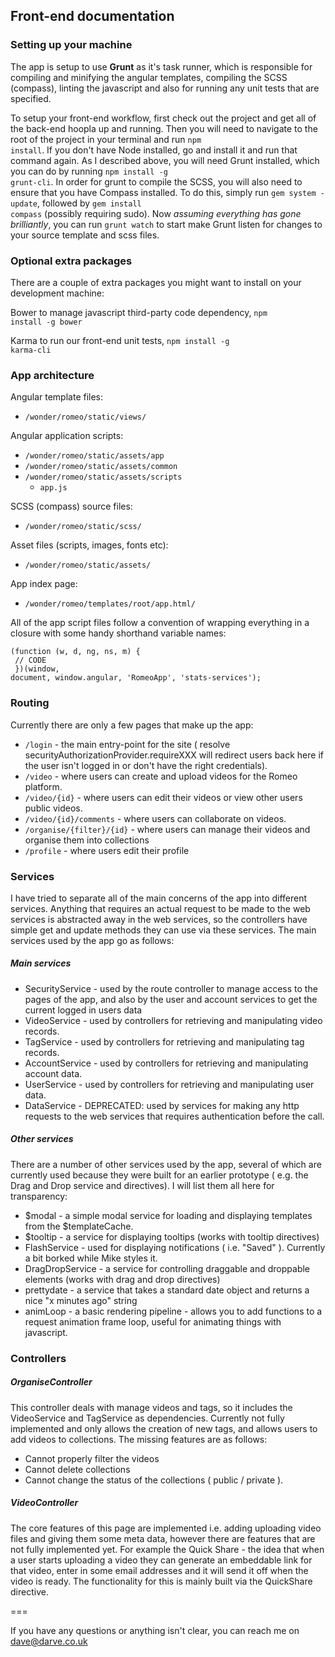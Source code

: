## Front-end documentation

### Setting up your machine

The app is setup to use <b>Grunt</b> as it's task runner, which is responsible for compiling and minifying the angular templates, compiling the SCSS (compass), linting the javascript and also for running any unit tests that are specified.

To setup your front-end workflow, first check out the project and get all of the back-end hoopla up and running.  Then you will need to navigate to the root of the project in your terminal and run <code>npm install</code>. If you don't have Node installed, go and install it and run that command again.  As I described above, you will need Grunt installed, which you can do by running <code>npm install -g grunt-cli</code>.  In order for grunt to compile the SCSS, you will also need to ensure that you have Compass installed.  To do this, simply run <code>gem system -update</code>, followed by <code>gem install compass</code> (possibly requiring sudo). Now <em>assuming everything has gone brilliantly</em>, you can run <code>grunt watch</code> to start make Grunt listen for changes to your source template and scss files.

### Optional extra packages

There are a couple of extra packages you might want to install on your development machine:

Bower to manage javascript third-party code dependency, <code>npm install -g bower</code>

Karma to run our front-end unit tests, <code>npm install -g karma-cli</code>


### App architecture


Angular template files:

- <code>/wonder/romeo/static/views/</code>

Angular application scripts:

- <code>/wonder/romeo/static/assets/app</code>
- <code>/wonder/romeo/static/assets/common</code>
- <code>/wonder/romeo/static/assets/scripts</code>
	- <code>app.js</code>

SCSS (compass) source files:

- <code>/wonder/romeo/static/scss/</code>

Asset files (scripts, images, fonts etc):

- <code>/wonder/romeo/static/assets/</code>

App index page:

- <code>/wonder/romeo/templates/root/app.html/</code>

All of the app script files follow a convention of wrapping everything in a closure with some handy shorthand variable names:

<code>(function (w, d, ng, ns, m) {<br/>
	// CODE <br/>
})(window, document, window.angular, 'RomeoApp', 'stats-services');
</code>

### Routing

Currently there are only a few pages that make up the app:

- <code>/login</code> - the main entry-point for the site ( resolve securityAuthorizationProvider.requireXXX will redirect users back here if the user isn't logged in or don't have the right credentials).
- <code>/video</code> - where users can create and upload videos for the Romeo platform.
- <code>/video/{id}</code> - where users can edit their videos or view other users public videos.
- <code>/video/{id}/comments</code> - where users can collaborate on videos.
- <code>/organise/{filter}/{id}</code> - where users can manage their videos and organise them into collections
- <code>/profile</code> - where users edit their profile

### Services

I have tried to separate all of the main concerns of the app into different services.  Anything that requires an actual request to be made to the web services is abstracted away in the web services, so the controllers have simple get and update methods they can use via these services. The main services used by the app go as follows:

##### Main services

- SecurityService - used by the route controller to manage access to the pages of the app, and also by the user and account services to get the current logged in users data
- VideoService - used by controllers for retrieving and manipulating video records.
- TagService - used by controllers for retrieving and manipulating tag records.
- AccountService - used by controllers for retrieving and manipulating account data.
- UserService - used by controllers for retrieving and manipulating user data.
- DataService - DEPRECATED: used by services for making any http requests to the web services that requires authentication before the call.

##### Other services

There are a number of other services used by the app, several of which are currently used because they were built for an earlier prototype ( e.g. the Drag and Drop service and directives). I will list them all here for transparency:

- $modal - a simple modal service for loading and displaying templates from the $templateCache.
- $tooltip - a service for displaying tooltips (works with tooltip directives)
- FlashService - used for displaying notifications ( i.e. "Saved" ). Currently a bit borked while Mike styles it.
- DragDropService - a service for controlling draggable and droppable elements (works with drag and drop directives)
- prettydate - a service that takes a standard date object and returns a nice "x minutes ago" string
- animLoop - a basic rendering pipeline - allows you to add functions to a request animation frame loop, useful for animating things with javascript.

### Controllers

##### OrganiseController

This controller deals with manage videos and tags, so it includes the VideoService and TagService as dependencies.  Currently not fully implemented and only allows the creation of new tags, and allows users to add videos to collections. The missing features are as follows:

- Cannot properly filter the videos
- Cannot delete collections
- Cannot change the status of the collections ( public / private ).

##### VideoController

The core features of this page are implemented i.e. adding uploading video files and giving them some meta data, however there are features that are not fully implemented yet.  For example the Quick Share - the idea that when a user starts uploading a video they can generate an embeddable link for that video, enter in some email addresses and it will send it off when the video is ready.  The functionality for this is mainly built via the QuickShare directive.

===

If you have any questions or anything isn't clear, you can reach me on [dave@darve.co.uk](mailto:dave@darve.co.uk)
